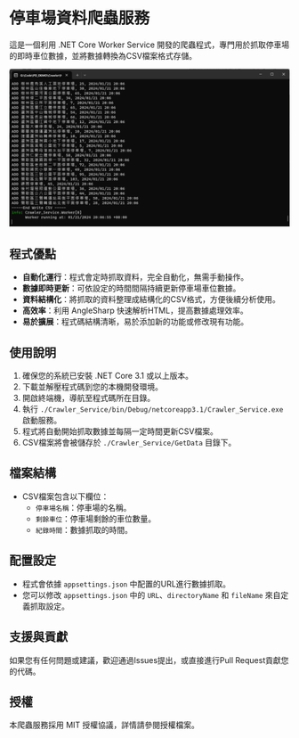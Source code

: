 # 停車場資料爬蟲服務

這是一個利用 .NET Core Worker Service 開發的爬蟲程式，專門用於抓取停車場的即時車位數據，並將數據轉換為CSV檔案格式存儲。

![Demo](./Docs/Demo.png)

## 程式優點

- **自動化運行**：程式會定時抓取資料，完全自動化，無需手動操作。
- **數據即時更新**：可依設定的時間間隔持續更新停車場車位數據。
- **資料結構化**：將抓取的資料整理成結構化的CSV格式，方便後續分析使用。
- **高效率**：利用 AngleSharp 快速解析HTML，提高數據處理效率。
- **易於擴展**：程式碼結構清晰，易於添加新的功能或修改現有功能。

## 使用說明

1. 確保您的系統已安裝 .NET Core 3.1 或以上版本。
2. 下載並解壓程式碼到您的本機開發環境。
3. 開啟終端機，導航至程式碼所在目錄。
4. 執行 `./Crawler_Service/bin/Debug/netcoreapp3.1/Crawler_Service.exe` 啟動服務。
5. 程式將自動開始抓取數據並每隔一定時間更新CSV檔案。
6. CSV檔案將會被儲存於 `./Crawler_Service/GetData` 目錄下。

## 檔案結構

- CSV檔案包含以下欄位：
  - `停車場名稱`：停車場的名稱。
  - `剩餘車位`：停車場剩餘的車位數量。
  - `紀錄時間`：數據抓取的時間。

## 配置設定

- 程式會依據 `appsettings.json` 中配置的URL進行數據抓取。
- 您可以修改 `appsettings.json` 中的 `URL`、`directoryName` 和 `fileName` 來自定義抓取設定。

## 支援與貢獻

如果您有任何問題或建議，歡迎通過Issues提出，或直接進行Pull Request貢獻您的代碼。

## 授權

本爬蟲服務採用 MIT 授權協議，詳情請參閱授權檔案。
